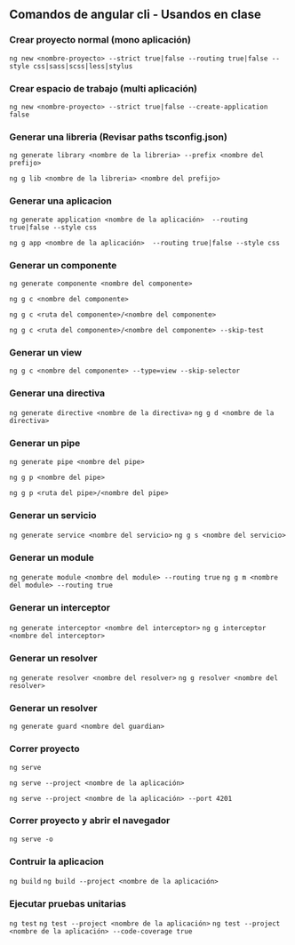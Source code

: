 
## Comandos de angular cli - Usandos en clase

### Crear proyecto normal (mono aplicación)

`ng new <nombre-proyecto> --strict true|false --routing true|false --style css|sass|scss|less|stylus`

### Crear espacio de trabajo (multi aplicación)

`ng new <nombre-proyecto> --strict true|false --create-application false`

### Generar una libreria (Revisar paths tsconfig.json)

`ng generate library <nombre de la libreria> --prefix <nombre del prefijo>`

`ng g lib <nombre de la libreria> <nombre del prefijo>`

### Generar una aplicacion 

`ng generate application <nombre de la aplicación>  --routing true|false --style css`

`ng g app <nombre de la aplicación>  --routing true|false --style css`

###  Generar un componente

`ng generate componente <nombre del componente>`

`ng g c <nombre del componente>`

`ng g c <ruta del componente>/<nombre del componente>`

`ng g c <ruta del componente>/<nombre del componente> --skip-test`

###  Generar un view

`ng g c <nombre del componente> --type=view --skip-selector`

###  Generar una directiva

`ng generate directive <nombre de la directiva>`
`ng g d <nombre de la directiva>`

###  Generar un pipe

`ng generate pipe <nombre del pipe>`

`ng g p <nombre del pipe>`

`ng g p <ruta del pipe>/<nombre del pipe>`

###  Generar un servicio

`ng generate service <nombre del servicio>`
`ng g s <nombre del servicio>`

###  Generar un module

`ng generate module <nombre del module> --routing true`
`ng g m <nombre del module> --routing true`

###  Generar un interceptor

`ng generate interceptor <nombre del interceptor>`
`ng g interceptor <nombre del interceptor>`

###  Generar un resolver

`ng generate resolver <nombre del resolver>`
`ng g resolver <nombre del resolver>`

###  Generar un resolver

`ng generate guard <nombre del guardian>`

###  Correr proyecto

`ng serve`

`ng serve --project <nombre de la aplicación>`

`ng serve --project <nombre de la aplicación> --port 4201`

###  Correr proyecto y abrir el navegador

`ng serve -o`

###  Contruir la aplicacion

`ng build`
`ng build --project <nombre de la aplicación>`

###  Ejecutar pruebas unitarias

`ng test`
`ng test --project <nombre de la aplicación>`
`ng test --project <nombre de la aplicación> --code-coverage true`


